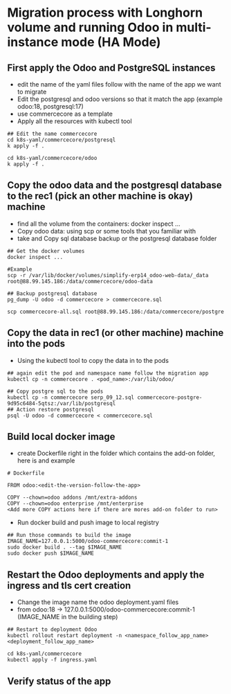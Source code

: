 # Migration process with Longhorn volume and running Odoo in multi-instance mode (HA Mode)

## First apply the Odoo and PostgreSQL instances
- edit the name of the yaml files follow with the name of the app we want to migrate
- Edit the postgresql and odoo versions so that it match the app (example odoo:18, postgresql:17)
- use commercecore as a template
- Apply all the resources with kubectl tool

```
## Edit the name commercecore 
cd k8s-yaml/commercecore/postgresql
k apply -f .

cd k8s-yaml/commercecore/odoo
k apply -f .

```

## Copy the odoo data and the postgresql database to the rec1 (pick an other machine is okay) machine
- find all the volume from the containers: docker inspect ...
- Copy odoo data: using scp or some tools that you familiar with
- take and Copy sql database backup or the postgresql database folder

```
## Get the docker volumes
docker inspect ...

#Example
scp -r /var/lib/docker/volumes/simplify-erp14_odoo-web-data/_data root@88.99.145.186:/data/commercecore/odoo-data

## Backup postgresql database
pg_dump -U odoo -d commercecore > commercecore.sql

scp commercecore-all.sql root@88.99.145.186:/data/commercecore/postgre

```

## Copy the data in rec1 (or other machine) machine into the pods
- Using the kubectl tool to copy the data in to the pods

```
## again edit the pod and namespace name follow the migration app 
kubectl cp -n commercecore . <pod_name>:/var/lib/odoo/

## Copy postgre sql to the pods
kubectl cp -n commercecore serp_09_12.sql commercecore-postgre-9d95c6484-5qtsz:/var/lib/postgresql
## Action restore postgresql
psql -U odoo -d commercecore < commercecore.sql 

```

## Build local docker image
- create Dockerfile right in the folder which contains the add-on folder, here is and example

```
# Dockerfile

FROM odoo:<edit-the-version-follow-the-app>

COPY --chown=odoo addons /mnt/extra-addons
COPY --chown=odoo enterprise /mnt/enterprise
<Add more COPY actions here if there are mores add-on folder to run>

```

- Run docker build and push image to local registry

```
## Run those commands to build the image 
IMAGE_NAME=127.0.0.1:5000/odoo-commercecore:commit-1
sudo docker build . --tag $IMAGE_NAME
sudo docker push $IMAGE_NAME

```


## Restart the Odoo deployments and apply the ingress and tls cert creation
- Change the image name the odoo deployment.yaml files
- from odoo:18 -> 127.0.0.1:5000/odoo-commercecore:commit-1 (IMAGE_NAME in the building step)

```
## Restart to deployment Odoo
kubectl rollout restart deployment -n <namespace_follow_app_name> <deployment_follow_app_name> 

cd k8s-yaml/commercecore
kubectl apply -f ingress.yaml
```

## Verify status of the app
